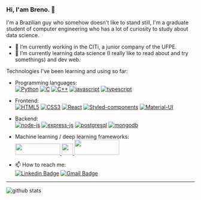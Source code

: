 ### Hi, I'am Breno. 👋

I'm a Brazilian guy who somehow doesn't like to stand still, I'm a graduate student of computer engineering who has a lot of curiosity to study about data science.
- 🔭 I’m currently working in the CITi, a junior company of the UFPE. 
- 🌱 I’m currently learning data science (I really like to read about and try somethings) and dev web.
  <br />

Technologies I've been learning and using so far:
  - Programming languages:  <br />
    [![Python](https://img.shields.io/badge/Python-14354C?style=for-the-badge&logo=python&logoColor=white)](https://www.python.org/) 
    [![C](https://img.shields.io/badge/C-00599C?style=for-the-badge&logo=c&logoColor=white)](https://en.wikipedia.org/wiki/C_(programming_language)) 
    [![C++](https://img.shields.io/badge/C%2B%2B-00599C?style=for-the-badge&logo=c%2B%2B&logoColor=white)](https://en.wikipedia.org/wiki/C%2B%2B) 
    [![javascript](https://img.shields.io/badge/JavaScript-323330?style=for-the-badge&logo=javascript&logoColor=F7DF1E)](https://developer.mozilla.org/en-US/docs/Web/JavaScript) 
    [![typescript](https://img.shields.io/badge/TypeScript-007ACC?style=for-the-badge&logo=typescript&logoColor=white)](https://www.typescriptlang.org/) <br />

  - Frontend: <br />
    [![HTML5](https://img.shields.io/badge/HTML5-E34F26?style=for-the-badge&logo=html5&logoColor=white)](https://developer.mozilla.org/en-US/docs/Web/HTML/HTML5) 
    [![CSS3](https://img.shields.io/badge/CSS3-1572B6?style=for-the-badge&logo=css3&logoColor=white)](https://en.wikipedia.org/wiki/CSS#CSS_3) 
    [![React](https://img.shields.io/badge/React-20232A?style=for-the-badge&logo=react&logoColor=61DAFB)](https://reactjs.org/) 
    [![Styled-components](https://img.shields.io/badge/styled--components-DB7093?style=for-the-badge&logo=styled-components&logoColor=white)](https://styled-components.com/) 
    [![Material-UI](https://img.shields.io/badge/Material--UI-0081CB?style=for-the-badge&logo=material-ui&logoColor=white)](https://material-ui.com/) <br />
  - Backend: <br />
    [![node-js](https://img.shields.io/badge/Node.js-43853D?style=for-the-badge&logo=node.js&logoColor=white)](https://nodejs.org/en/) [![express-js](https://img.shields.io/badge/Express.js-404D59?style=for-the-badge)](https://expressjs.com/) [![postgresql](https://img.shields.io/badge/PostgreSQL-316192?style=for-the-badge&logo=postgresql&logoColor=white)](https://www.postgresql.org/)
    [![mongodb](https://img.shields.io/badge/MongoDB-4EA94B?style=for-the-badge&logo=mongodb&logoColor=white)](https://www.mongodb.com/) <br />

  - Machine learning / deep learning frameworks: <br />
    <a href= "https://pytorch.org/">
    <img src="https://upload.wikimedia.org/wikipedia/commons/thumb/9/96/Pytorch_logo.png/800px-Pytorch_logo.png" width="120" height="30" /> 
    </a>
    <a href = "https://keras.io/">
    <img src="https://upload.wikimedia.org/wikipedia/commons/thumb/a/ae/Keras_logo.svg/240px-Keras_logo.svg.png" width="30" height="30" />
    </a>
    <a href = "https://scikit-learn.org/">
    <img src="https://upload.wikimedia.org/wikipedia/commons/0/05/Scikit_learn_logo_small.svg" width="120" height="40" />
    </a>
    <br />

- 📫 How to reach me:  <br />
[![Linkedin Badge](https://img.shields.io/badge/-LinkedIn-blue?style=flat-square&logo=Linkedin&logoColor=white&link=https://www.linkedin.com/in/breno-cavalcanti/)](https://www.linkedin.com/in/breno-cavalcanti/)
[![Gmail Badge](https://img.shields.io/badge/-Gmail-c14438?style=flat-square&logo=Gmail&logoColor=white&link=mailto:breno.uc.cavalcanti@gmail.com)](mailto:breno.uc.cavalcanti@gmail.com)

---------------------------------------------------------------------------------------------------------------------------------------------------------------------------------

![github stats](https://github-readme-stats.vercel.app/api?username=breno-cavalcanti&show_icons=true)
